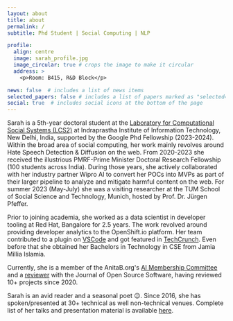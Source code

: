 ```yaml
---
layout: about
title: about
permalink: /
subtitle: Phd Student | Social Computing | NLP

profile:
  align: centre
  image: sarah_profile.jpg
  image_circular: true # crops the image to make it circular
  address: >
    <p>Room: B415, R&D Block</p>

news: false  # includes a list of news items
selected_papers: false # includes a list of papers marked as "selected={true}"
social: true  # includes social icons at the bottom of the page
---
```

Sarah is a 5th-year doctoral student at the [Laboratory for Computational Social Systems (LCS2)](https://lcs2.iiitd.edu.in/) at Indraprastha Institute of Information Technology, New Delhi, India, supported by the Google Phd Fellowship (2023-2024). Within the broad area of social computing, her work mainly revolves around Hate Speech Detection & Diffusion on the web. From 2020-2023 she received the illustrious PMRF-Prime Minister Doctoral Research Fellowship (100 students across India). During those years, she actively collaborated with her industry partner Wipro AI to convert her POCs into MVPs as part of their larger pipeline to analyze and mitigate harmful content on the web. For summer 2023 (May-July) she was a visiting researcher at the TUM School of Social Science and Technology, Munich, hosted by Prof. Dr. Jürgen Pfeffer. 

Prior to joining academia, she worked as a data scientist in developer tooling at Red Hat, Bangalore for 2.5 years. The work revolved around providing developer analytics to the OpenShift.io platform. Her team contributed to a plugin on [VSCode](https://marketplace.visualstudio.com/items?itemName=redhat.fabric8-analytics) and got featured in [TechCrunch](https://techcrunch.com/2017/05/02/red-hat-launches-openshift-io-an-online-ide-for-building-container-based-applications/). Even before that she obtained her Bachelors in Technology in CSE from Jamia Millia Islamia.

Currently, she is a member of the AnitaB.org's [AI Membership Committee](https://membership.anitab.org/page/connect-with-the-Artificial-Intelligence-Committee) and a [reviewer](https://joss.theoj.org/papers/reviewed_by/@sara-02) with the Journal of Open Source Software, having reviewed 10+ projects since 2020.

Sarah is an avid reader and a seasonal poet 😉. Since 2016, she has spoken/presented at 30+ technical as well non-technical venues. Complete list of her talks and presentation material is available [here](https://github.com/sara-02/pradarshan).
